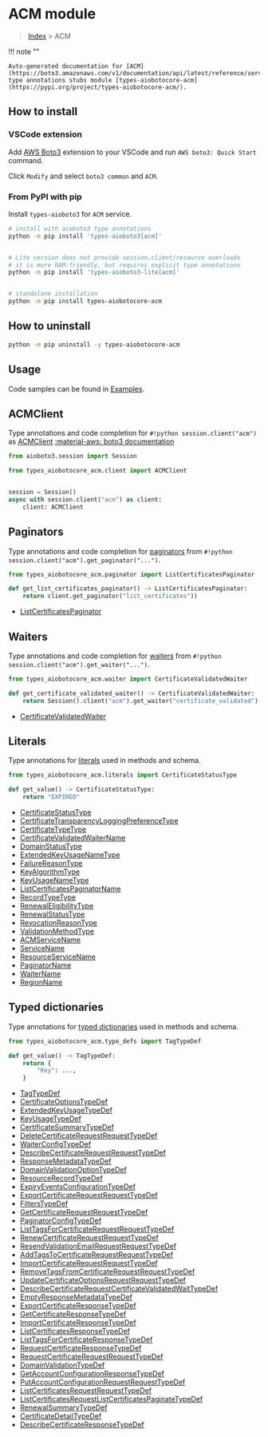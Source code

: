 # ACM module

> [Index](../README.md) > ACM


!!! note ""

    Auto-generated documentation for [ACM](https://boto3.amazonaws.com/v1/documentation/api/latest/reference/services/acm.html#ACM)
    type annotations stubs module [types-aiobotocore-acm](https://pypi.org/project/types-aiobotocore-acm/).

## How to install

### VSCode extension

Add [AWS Boto3](https://marketplace.visualstudio.com/items?itemName=Boto3typed.boto3-ide)
extension to your VSCode and run `AWS boto3: Quick Start` command.

Click `Modify` and select `boto3 common` and `ACM`.

### From PyPI with pip

Install `types-aioboto3` for `ACM` service.

```bash
# install with aioboto3 type annotations
python -m pip install 'types-aioboto3[acm]'


# Lite version does not provide session.client/resource overloads
# it is more RAM-friendly, but requires explicit type annotations
python -m pip install 'types-aioboto3-lite[acm]'


# standalone installation
python -m pip install types-aiobotocore-acm
```



## How to uninstall

```bash
python -m pip uninstall -y types-aiobotocore-acm
```

## Usage

Code samples can be found in [Examples](./usage.md).

## ACMClient

Type annotations and code completion for  `#!python session.client("acm")` as [ACMClient](./client.md)
[:material-aws: boto3 documentation](https://boto3.amazonaws.com/v1/documentation/api/latest/reference/services/acm.html#ACM.Client)

```python title="Usage example"
from aioboto3.session import Session

from types_aiobotocore_acm.client import ACMClient


session = Session()
async with session.client("acm") as client:
    client: ACMClient
```


## Paginators

Type annotations and code completion for
[paginators](./paginators.md)
from `#!python session.client("acm").get_paginator("...")`.

```python title="Usage example"
from types_aiobotocore_acm.paginator import ListCertificatesPaginator

def get_list_certificates_paginator() -> ListCertificatesPaginator:
    return client.get_paginator("list_certificates"))
```

- [ListCertificatesPaginator](./paginators.md#listcertificatespaginator)




## Waiters

Type annotations and code completion for
[waiters](./waiters.md)
from `#!python session.client("acm").get_waiter("...")`.

```python title="Usage example"
from types_aiobotocore_acm.waiter import CertificateValidatedWaiter

def get_certificate_validated_waiter() -> CertificateValidatedWaiter:
    return Session().client("acm").get_waiter("certificate_validated")
```

- [CertificateValidatedWaiter](./waiters.md#certificatevalidatedwaiter)






## Literals

Type annotations for [literals](./literals.md) used in methods and schema.

```python title="Usage example"
from types_aiobotocore_acm.literals import CertificateStatusType

def get_value() -> CertificateStatusType:
    return "EXPIRED"
```

- [CertificateStatusType](./literals.md#certificatestatustype)
- [CertificateTransparencyLoggingPreferenceType](./literals.md#certificatetransparencyloggingpreferencetype)
- [CertificateTypeType](./literals.md#certificatetypetype)
- [CertificateValidatedWaiterName](./literals.md#certificatevalidatedwaitername)
- [DomainStatusType](./literals.md#domainstatustype)
- [ExtendedKeyUsageNameType](./literals.md#extendedkeyusagenametype)
- [FailureReasonType](./literals.md#failurereasontype)
- [KeyAlgorithmType](./literals.md#keyalgorithmtype)
- [KeyUsageNameType](./literals.md#keyusagenametype)
- [ListCertificatesPaginatorName](./literals.md#listcertificatespaginatorname)
- [RecordTypeType](./literals.md#recordtypetype)
- [RenewalEligibilityType](./literals.md#renewaleligibilitytype)
- [RenewalStatusType](./literals.md#renewalstatustype)
- [RevocationReasonType](./literals.md#revocationreasontype)
- [ValidationMethodType](./literals.md#validationmethodtype)
- [ACMServiceName](./literals.md#acmservicename)
- [ServiceName](./literals.md#servicename)
- [ResourceServiceName](./literals.md#resourceservicename)
- [PaginatorName](./literals.md#paginatorname)
- [WaiterName](./literals.md#waitername)
- [RegionName](./literals.md#regionname)




## Typed dictionaries

Type annotations for [typed dictionaries](./type_defs.md) used in methods and schema.

```python title="Usage example"
from types_aiobotocore_acm.type_defs import TagTypeDef

def get_value() -> TagTypeDef:
    return {
        "Key": ...,
    }
```

- [TagTypeDef](./type_defs.md#tagtypedef)
- [CertificateOptionsTypeDef](./type_defs.md#certificateoptionstypedef)
- [ExtendedKeyUsageTypeDef](./type_defs.md#extendedkeyusagetypedef)
- [KeyUsageTypeDef](./type_defs.md#keyusagetypedef)
- [CertificateSummaryTypeDef](./type_defs.md#certificatesummarytypedef)
- [DeleteCertificateRequestRequestTypeDef](./type_defs.md#deletecertificaterequestrequesttypedef)
- [WaiterConfigTypeDef](./type_defs.md#waiterconfigtypedef)
- [DescribeCertificateRequestRequestTypeDef](./type_defs.md#describecertificaterequestrequesttypedef)
- [ResponseMetadataTypeDef](./type_defs.md#responsemetadatatypedef)
- [DomainValidationOptionTypeDef](./type_defs.md#domainvalidationoptiontypedef)
- [ResourceRecordTypeDef](./type_defs.md#resourcerecordtypedef)
- [ExpiryEventsConfigurationTypeDef](./type_defs.md#expiryeventsconfigurationtypedef)
- [ExportCertificateRequestRequestTypeDef](./type_defs.md#exportcertificaterequestrequesttypedef)
- [FiltersTypeDef](./type_defs.md#filterstypedef)
- [GetCertificateRequestRequestTypeDef](./type_defs.md#getcertificaterequestrequesttypedef)
- [PaginatorConfigTypeDef](./type_defs.md#paginatorconfigtypedef)
- [ListTagsForCertificateRequestRequestTypeDef](./type_defs.md#listtagsforcertificaterequestrequesttypedef)
- [RenewCertificateRequestRequestTypeDef](./type_defs.md#renewcertificaterequestrequesttypedef)
- [ResendValidationEmailRequestRequestTypeDef](./type_defs.md#resendvalidationemailrequestrequesttypedef)
- [AddTagsToCertificateRequestRequestTypeDef](./type_defs.md#addtagstocertificaterequestrequesttypedef)
- [ImportCertificateRequestRequestTypeDef](./type_defs.md#importcertificaterequestrequesttypedef)
- [RemoveTagsFromCertificateRequestRequestTypeDef](./type_defs.md#removetagsfromcertificaterequestrequesttypedef)
- [UpdateCertificateOptionsRequestRequestTypeDef](./type_defs.md#updatecertificateoptionsrequestrequesttypedef)
- [DescribeCertificateRequestCertificateValidatedWaitTypeDef](./type_defs.md#describecertificaterequestcertificatevalidatedwaittypedef)
- [EmptyResponseMetadataTypeDef](./type_defs.md#emptyresponsemetadatatypedef)
- [ExportCertificateResponseTypeDef](./type_defs.md#exportcertificateresponsetypedef)
- [GetCertificateResponseTypeDef](./type_defs.md#getcertificateresponsetypedef)
- [ImportCertificateResponseTypeDef](./type_defs.md#importcertificateresponsetypedef)
- [ListCertificatesResponseTypeDef](./type_defs.md#listcertificatesresponsetypedef)
- [ListTagsForCertificateResponseTypeDef](./type_defs.md#listtagsforcertificateresponsetypedef)
- [RequestCertificateResponseTypeDef](./type_defs.md#requestcertificateresponsetypedef)
- [RequestCertificateRequestRequestTypeDef](./type_defs.md#requestcertificaterequestrequesttypedef)
- [DomainValidationTypeDef](./type_defs.md#domainvalidationtypedef)
- [GetAccountConfigurationResponseTypeDef](./type_defs.md#getaccountconfigurationresponsetypedef)
- [PutAccountConfigurationRequestRequestTypeDef](./type_defs.md#putaccountconfigurationrequestrequesttypedef)
- [ListCertificatesRequestRequestTypeDef](./type_defs.md#listcertificatesrequestrequesttypedef)
- [ListCertificatesRequestListCertificatesPaginateTypeDef](./type_defs.md#listcertificatesrequestlistcertificatespaginatetypedef)
- [RenewalSummaryTypeDef](./type_defs.md#renewalsummarytypedef)
- [CertificateDetailTypeDef](./type_defs.md#certificatedetailtypedef)
- [DescribeCertificateResponseTypeDef](./type_defs.md#describecertificateresponsetypedef)

